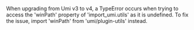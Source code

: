When upgrading from Umi v3 to v4, a TypeError occurs when trying to access the 'winPath' property of 'import_umi.utils' as it is undefined. To fix the issue, import 'winPath' from 'umi/plugin-utils' instead.
